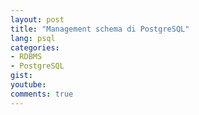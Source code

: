 ```yaml
---
layout: post
title: "Management schema di PostgreSQL"
lang: psql
categories:
- RDBMS
- PostgreSQL
gist: 
youtube: 
comments: true
---
```


